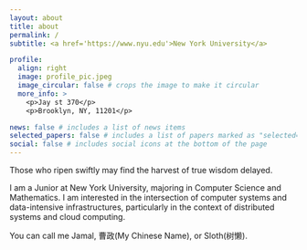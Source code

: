 ```yaml
---
layout: about
title: about
permalink: /
subtitle: <a href='https://www.nyu.edu'>New York University</a>  

profile:
  align: right
  image: profile_pic.jpeg
  image_circular: false # crops the image to make it circular
  more_info: >
    <p>Jay st 370</p>
    <p>Brooklyn, NY, 11201</p>

news: false # includes a list of news items
selected_papers: false # includes a list of papers marked as "selected={true}"
social: false # includes social icons at the bottom of the page
---
```

Those who ripen swiftly may find the harvest of true wisdom delayed.

I am a Junior at New York University, majoring in Computer Science and Mathematics. I am interested in the intersection of computer systems and data-intensive infrastructures, particularly in the context of distributed systems and cloud computing. 

You can call me Jamal, 曹政(My Chinese Name), or Sloth(树懒).